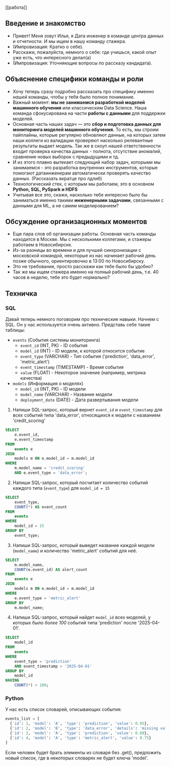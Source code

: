 [[работа]]
## Введение и знакомство
- Привет! Меня зовут Илья, я Дата инженер в команде центра данных и отчетности. И мы ищем в нашу команду стажера.
- (Импровизация: Кратко о себе).
- Расскажи, пожалуйста, немного о себе: где учишься, какой опыт уже есть, что интересного делал(а)
- (Импровизация: Уточняющие вопросы по рассказу кандидата).

## Объяснение специфики команды и роли
- Хочу теперь сразу подробно рассказать про специфику именно _нашей_ команды, чтобы у тебя было полное понимание.
- Важный момент: **мы не занимаемся разработкой моделей машинного обучения** или классическим Data Science. Наша команда сфокусирована на части **работы с данными** для поддержки моделей.
- Основная часть наших задач — это **сбор и подготовка данных для мониторинга моделей машинного обучения.** То есть, мы строим пайплайны, которые регулярно обновляют данные, на которых затем наши коллеги из валидации проверяют насколько релевантные результаты выдает модель. Так же в скоуп нашей ответственности входит проверка качества данных - полнота, отсутствие аномалий, сравнение новых выборок с предыдущими и тд.
- И из этого плавно вытекает следующий набор задач, которыми мы занимаемся - это разработка внутренних инструментов, которые помогают датаинженерам автоматически проверять качество данных. (Рассказать вкратце про лдлиб)
- Технологический стек, с которым мы работаем, это в основном **Python, SQL, PySpark и HDFS**
- Учитывая все это, скажи, насколько тебе интересно было бы заниматься именно такими **инженерными задачами**, связанными с данными для ML, а не самим моделированием?


## Обсуждение организационных моментов
- Еще пара слов об организации работы. Основная часть команды находится в Москве. Мы с несколькими коллегами, и стажеры работаем в Новосибирске.
- Из-за разницы во времени и для лучшей синхронизации с московской командой, некоторые из нас начинает рабочий день позже обычного, ориентировочно в 13:00 по Новосибирску.
- Это не требование, просто расскажи как тебе было бы удобно?
- Так же мы ищем стажера именно на полный рабочий день, т.е. 40 часов в неделю, тебе это будет нормально?

## Техничка

### SQL
Давай теперь немного поговорим про технические навыки. Начнем с SQL. Он у нас используется очень активно. Представь себе такие таблицы:

- `events` (События системы мониторинга)
    - `event_id` (INT, PK) - ID события
    - `model_id` (INT) - ID модели, к которой относится событие
    - `event_type` (VARCHAR) - Тип события ('prediction', 'data_error', 'metric_alert')
    - `event_timestamp` (TIMESTAMP) - Время события
    - `value` (FLOAT) - Некоторое значение (например, метрика качества)
- `models` (Информация о моделях)
    - `model_id` (INT, PK) - ID модели
    - `model_name` (VARCHAR) - Название модели
    - `deployment_date` (DATE) - Дата развертывания модели

1. Напиши SQL-запрос, который вернет `event_id` и `event_timestamp` для всех событий типа 'data_error', относящихся к модели с названием 'credit_scoring'
```sql
SELECT
    e.event_id,
    e.event_timestamp
FROM
    events e
JOIN
    models m ON e.model_id = m.model_id
WHERE
    m.model_name = 'credit_scoring'
    AND e.event_type = 'data_error';
```

2. Напиши SQL-запрос, который посчитает количество событий каждого типа (`event_type`) для `model_id = 15`
```sql
SELECT
    event_type,
    COUNT(*) AS event_count
FROM
    events
WHERE
    model_id = 15
GROUP BY
    event_type;
```

3. Напиши SQL-запрос, который выведет название каждой модели (`model_name`) и количество 'metric_alert' событий для неё.
```sql
SELECT
    m.model_name,
    COUNT(e.event_id) AS alert_count
FROM
    events e
JOIN
    models m ON e.model_id = m.model_id
WHERE
    e.event_type = 'metric_alert'
GROUP BY
    m.model_name;
```

4. Напиши SQL-запрос, который найдет `model_id` всех моделей, у которых было _более 100_ событий типа 'prediction' после '2025-04-01'.
```sql
SELECT
    model_id
FROM
    events
WHERE
    event_type = 'prediction'
    AND event_timestamp > '2025-04-01'
GROUP BY
    model_id
HAVING
    COUNT(*) > 100;
```

### Python
У нас есть список словарей, описывающих события:
```python
events_list = [
  {'id': 1, 'model': 'A', 'type': 'prediction', 'value': 0.95},
  {'id': 2, 'model': 'B', 'type': 'data_error', 'details': 'missing value'},
  {'id': 3, 'model': 'A', 'type': 'prediction', 'value': 0.88},
  {'id': 4, 'model': 'A', 'type': 'metric_alert', 'value': 0.75}
]
```

Если человек будет брать элементы из словаря без .get(), предложить новый список, где в некоторых словарях не будет ключа 'model'.

